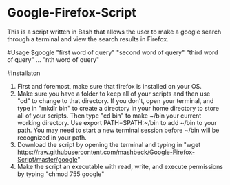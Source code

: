 # Google-Firefox-Script
This is a script written in Bash that allows the user to make a google search through a terminal and view the search results in Firefox.

#Usage
$google "first word of query" "second word of query" "third word of query" ... "nth word of query"

#Installaton
1. First and foremost, make sure that firefox is installed on your OS. 
2. Make sure you have a folder to keep all of your scripts and then use "cd" to change to that directory. If you don't, open your terminal, and type in "mkdir bin" to create a directory in your home directory to store all of your scripts. Then type "cd bin" to make ~/bin your current working directory. Use export PATH=$PATH:~/bin to add ~/bin to your path. You may need to start a new terminal session before ~/bin will be recognized in your path.
3. Download the script by opening the terminal and typing in "wget https://raw.githubusercontent.com/mashbeck/Google-Firefox-Script/master/google"
4. Make the script an executable with read, write, and execute permissions by typing "chmod 755 google"

